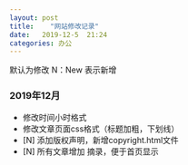 ```yaml
---
layout: post
title:    "网站修改记录"
date:   2019-12-5  21:24 
categories: 办公
---
```


默认为修改
N：New 表示新增


### 2019年12月

- 修改时间小时格式
- 修改文章页面css格式（标题加粗，下划线）
- [N] 添加版权声明，新增copyright.html文件
- [N] 所有文章增加 <!--more-->摘录，便于首页显示

